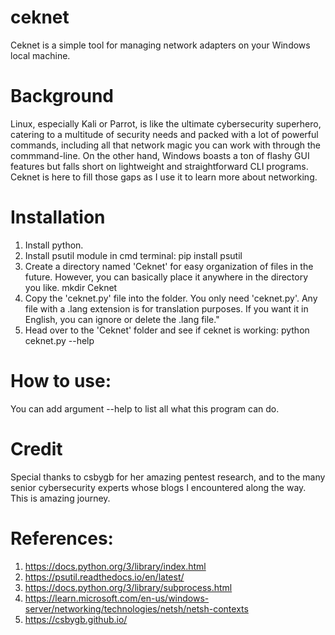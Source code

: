 # ceknet
Ceknet is a simple tool for managing network adapters on your Windows local machine.

# Background
Linux, especially Kali or Parrot, is like the ultimate cybersecurity superhero, catering to a multitude of security needs and packed with a lot of powerful commands, including all that network magic you can work with through the commmand-line. On the other hand, Windows boasts a ton of flashy GUI features but falls short on lightweight and straightforward CLI programs. Ceknet is here to fill those gaps as I use it to learn more about networking.

# Installation
1. Install python.
2. Install psutil module in cmd terminal:
   pip install psutil
3. Create a directory named 'Ceknet' for easy organization of files in the future. However, you can basically place it anywhere in the directory you like.
   mkdir Ceknet
4. Copy the 'ceknet.py' file into the folder. You only need 'ceknet.py'. Any file with a .lang extension is for translation purposes. If you want it in English, you can ignore or delete the .lang file."
5. Head over to the 'Ceknet' folder and see if ceknet is working:
   python ceknet.py --help

# How to use:
You can add argument --help to list all what this program can do.

# Credit
Special thanks to csbygb for her amazing pentest research, and to the many senior cybersecurity experts whose blogs I encountered along the way. This is amazing journey.

# References:
1. https://docs.python.org/3/library/index.html
2. https://psutil.readthedocs.io/en/latest/
3. https://docs.python.org/3/library/subprocess.html
4. https://learn.microsoft.com/en-us/windows-server/networking/technologies/netsh/netsh-contexts
5. https://csbygb.github.io/
